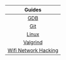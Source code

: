 | Guides |
| :----: |
| [GDB](https://github.com/jotavare/guides/blob/main/gdb.md)                           |
| [Git](https://github.com/jotavare/guides/blob/main/git.md)                           |
| [Linux](https://github.com/jotavare/guides/blob/main/linux.md)                           |
| [Valgrind](https://github.com/jotavare/valgrind/blob/main/gdb.md)                    |
| [Wifi Network Hacking](https://github.com/jotavare/guides/blob/main/wifi-network-hacking.md)  |
